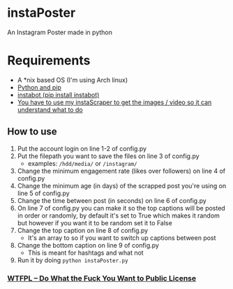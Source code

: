# instaPoster
An Instagram Poster made in python

# Requirements
* A *nix based OS (I'm using Arch linux)
* [Python and pip](https://www.python.org/downloads/ "Python and pip")
* [instabot (pip install instabot)](https://pypi.org/project/instabot/ "instabot (pip install instabot)")
* [You have to use my instaScraper to get the images / video so it can understand what to do](https://github.com/Z3r0ish/instaScraper "You have to use my instaScraper to get the images / video so it can understand what to do")

## How to use
1. Put the account login on line 1-2 of config.py
2. Put the filepath you want to save the files on line 3 of config.py
    * examples: ``/hdd/media/`` or ``/instagram/``
3. Change the minimum engagement rate (likes over followers) on line 4 of config.py
4. Change the minimum age (in days) of the scrapped post you're using on line 5 of config.py
5. Change the time between post (in seconds) on line 6 of config.py
6. On line 7 of config.py you can make it so the top captions will be posted in order or randomly, by default it's set to True which makes it random but however if you want it to be random set it to False
7. Change the top caption on line 8 of config.py
    * It's an array to so if you want to switch up captions between post
8.  Change the bottom caption on line 9 of config.py
    * This is meant for hashtags and what not
9. Run it by doing ``python instaPoster.py``

### [WTFPL – Do What the Fuck You Want to Public License](http://www.wtfpl.net/ " WTFPL – Do What the Fuck You Want to Public License")

